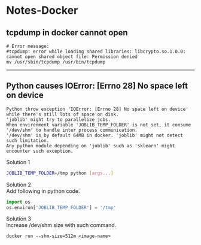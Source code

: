 # Notes-Docker  

## tcpdump in docker cannot open 
```
# Error message:
#tcpdump: error while loading shared libraries: libcrypto.so.1.0.0: cannot open shared object file: Permission denied
mv /usr/sbin/tcpdump /usr/bin/tcpdump
```
---
## Python causes IOError: [Errno 28] No space left on device 
```
Python throw exception 'IOError: [Errno 28] No space left on device' while there's still lots of space on disk.  
'joblib' might try to parallelize jobs.  
When environment variable 'JOBLIB_TEMP_FOLDER' is not set, it consume '/dev/shm' to handle inter process communication.  
'/dev/shm' is by default 64MB in docker. 'joblib' might not detect such limitation.  
Any python module depending on 'joblib' such as 'sklearn' might encounter such exception.
```
Solution 1  
```bash
JOBLIB_TEMP_FOLDER=/tmp python [args...]
```
Solution 2  
Add following in python code.  
```python
import os
os.environ['JOBLIB_TEMP_FOLDER'] = '/tmp'
```
Solution 3  
Increase /dev/shm size with such command.  
```
docker run --shm-size=512m <image-name>
```

